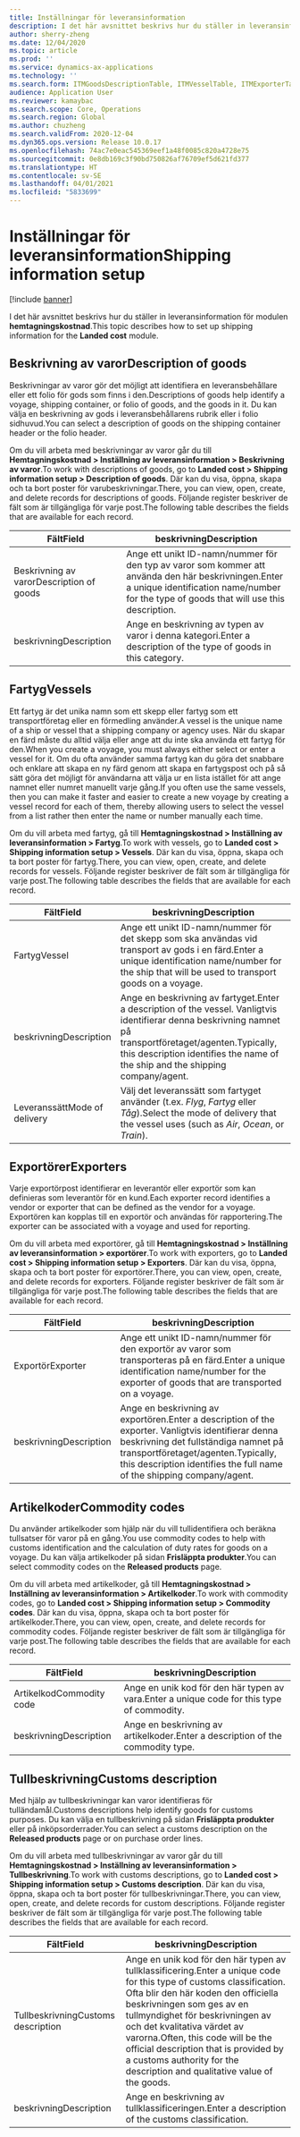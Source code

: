 ```yaml
---
title: Inställningar för leveransinformation
description: I det här avsnittet beskrivs hur du ställer in leveransinformation för modulen hemtagningskostnad.
author: sherry-zheng
ms.date: 12/04/2020
ms.topic: article
ms.prod: ''
ms.service: dynamics-ax-applications
ms.technology: ''
ms.search.form: ITMGoodsDescriptionTable, ITMVesselTable, ITMExporterTable, ITMCommodityCodeTable, ITMCustomsDescription
audience: Application User
ms.reviewer: kamaybac
ms.search.scope: Core, Operations
ms.search.region: Global
ms.author: chuzheng
ms.search.validFrom: 2020-12-04
ms.dyn365.ops.version: Release 10.0.17
ms.openlocfilehash: 74ac7e0eac545369eef1a48f0085c820a4728e75
ms.sourcegitcommit: 0e8db169c3f90bd750826af76709ef5d621fd377
ms.translationtype: HT
ms.contentlocale: sv-SE
ms.lasthandoff: 04/01/2021
ms.locfileid: "5833699"
---
```

# <a name="shipping-information-setup"></a><span data-ttu-id="953fc-103">Inställningar för leveransinformation</span><span class="sxs-lookup"><span data-stu-id="953fc-103">Shipping information setup</span></span>

[!include [banner](../../includes/banner.md)]

<span data-ttu-id="953fc-104">I det här avsnittet beskrivs hur du ställer in leveransinformation för modulen **hemtagningskostnad**.</span><span class="sxs-lookup"><span data-stu-id="953fc-104">This topic describes how to set up shipping information for the **Landed cost** module.</span></span>

## <a name="description-of-goods"></a><a name="description-of-goods"></a><span data-ttu-id="953fc-105">Beskrivning av varor</span><span class="sxs-lookup"><span data-stu-id="953fc-105">Description of goods</span></span>

<span data-ttu-id="953fc-106">Beskrivningar av varor gör det möjligt att identifiera en leveransbehållare eller ett folio för gods som finns i den.</span><span class="sxs-lookup"><span data-stu-id="953fc-106">Descriptions of goods help identify a voyage, shipping container, or folio of goods, and the goods in it.</span></span> <span data-ttu-id="953fc-107">Du kan välja en beskrivning av gods i leveransbehållarens rubrik eller i folio sidhuvud.</span><span class="sxs-lookup"><span data-stu-id="953fc-107">You can select a description of goods on the shipping container header or the folio header.</span></span>

<span data-ttu-id="953fc-108">Om du vill arbeta med beskrivningar av varor går du till **Hemtagningskostnad \> Inställning av leveransinformation \> Beskrivning av varor**.</span><span class="sxs-lookup"><span data-stu-id="953fc-108">To work with descriptions of goods, go to **Landed cost \> Shipping information setup \> Description of goods**.</span></span> <span data-ttu-id="953fc-109">Där kan du visa, öppna, skapa och ta bort poster för varubeskrivningar.</span><span class="sxs-lookup"><span data-stu-id="953fc-109">There, you can view, open, create, and delete records for descriptions of goods.</span></span> <span data-ttu-id="953fc-110">Följande register beskriver de fält som är tillgängliga för varje post.</span><span class="sxs-lookup"><span data-stu-id="953fc-110">The following table describes the fields that are available for each record.</span></span>

| <span data-ttu-id="953fc-111">Fält</span><span class="sxs-lookup"><span data-stu-id="953fc-111">Field</span></span> | <span data-ttu-id="953fc-112">beskrivning</span><span class="sxs-lookup"><span data-stu-id="953fc-112">Description</span></span> |
|---|---|
| <span data-ttu-id="953fc-113">Beskrivning av varor</span><span class="sxs-lookup"><span data-stu-id="953fc-113">Description of goods</span></span> | <span data-ttu-id="953fc-114">Ange ett unikt ID-namn/nummer för den typ av varor som kommer att använda den här beskrivningen.</span><span class="sxs-lookup"><span data-stu-id="953fc-114">Enter a unique identification name/number for the type of goods that will use this description.</span></span> |
| <span data-ttu-id="953fc-115">beskrivning</span><span class="sxs-lookup"><span data-stu-id="953fc-115">Description</span></span> | <span data-ttu-id="953fc-116">Ange en beskrivning av typen av varor i denna kategori.</span><span class="sxs-lookup"><span data-stu-id="953fc-116">Enter a description of the type of goods in this category.</span></span> |

## <a name="vessels"></a><a name="vessels"></a><span data-ttu-id="953fc-117">Fartyg</span><span class="sxs-lookup"><span data-stu-id="953fc-117">Vessels</span></span>

<span data-ttu-id="953fc-118">Ett fartyg är det unika namn som ett skepp eller fartyg som ett transportföretag eller en förmedling använder.</span><span class="sxs-lookup"><span data-stu-id="953fc-118">A vessel is the unique name of a ship or vessel that a shipping company or agency uses.</span></span> <span data-ttu-id="953fc-119">När du skapar en färd måste du alltid välja eller ange att du inte ska använda ett fartyg för den.</span><span class="sxs-lookup"><span data-stu-id="953fc-119">When you create a voyage, you must always either select or enter a vessel for it.</span></span> <span data-ttu-id="953fc-120">Om du ofta använder samma fartyg kan du göra det snabbare och enklare att skapa en ny färd genom att skapa en fartygspost och på så sätt göra det möjligt för användarna att välja ur en lista istället för att ange namnet eller numret manuellt varje gång.</span><span class="sxs-lookup"><span data-stu-id="953fc-120">If you often use the same vessels, then you can make it faster and easier to create a new voyage by creating a vessel record for each of them, thereby allowing users to select the vessel from a list rather then enter the name or number manually each time.</span></span>

<span data-ttu-id="953fc-121">Om du vill arbeta med fartyg, gå till **Hemtagningskostnad \> Inställning av leveransinformation \> Fartyg**.</span><span class="sxs-lookup"><span data-stu-id="953fc-121">To work with vessels, go to **Landed cost \> Shipping information setup \> Vessels**.</span></span> <span data-ttu-id="953fc-122">Där kan du visa, öppna, skapa och ta bort poster för fartyg.</span><span class="sxs-lookup"><span data-stu-id="953fc-122">There, you can view, open, create, and delete records for vessels.</span></span> <span data-ttu-id="953fc-123">Följande register beskriver de fält som är tillgängliga för varje post.</span><span class="sxs-lookup"><span data-stu-id="953fc-123">The following table describes the fields that are available for each record.</span></span>

| <span data-ttu-id="953fc-124">Fält</span><span class="sxs-lookup"><span data-stu-id="953fc-124">Field</span></span> | <span data-ttu-id="953fc-125">beskrivning</span><span class="sxs-lookup"><span data-stu-id="953fc-125">Description</span></span> |
|---|---|
| <span data-ttu-id="953fc-126">Fartyg</span><span class="sxs-lookup"><span data-stu-id="953fc-126">Vessel</span></span> | <span data-ttu-id="953fc-127">Ange ett unikt ID-namn/nummer för det skepp som ska användas vid transport av gods i en färd.</span><span class="sxs-lookup"><span data-stu-id="953fc-127">Enter a unique identification name/number for the ship that will be used to transport goods on a voyage.</span></span> |
| <span data-ttu-id="953fc-128">beskrivning</span><span class="sxs-lookup"><span data-stu-id="953fc-128">Description</span></span> | <span data-ttu-id="953fc-129">Ange en beskrivning av fartyget.</span><span class="sxs-lookup"><span data-stu-id="953fc-129">Enter a description of the vessel.</span></span> <span data-ttu-id="953fc-130">Vanligtvis identifierar denna beskrivning namnet på transportföretaget/agenten.</span><span class="sxs-lookup"><span data-stu-id="953fc-130">Typically, this description identifies the name of the ship and the shipping company/agent.</span></span> |
| <span data-ttu-id="953fc-131">Leveranssätt</span><span class="sxs-lookup"><span data-stu-id="953fc-131">Mode of delivery</span></span> | <span data-ttu-id="953fc-132">Välj det leveranssätt som fartyget använder (t.ex. _Flyg_, _Fartyg_ eller _Tåg_).</span><span class="sxs-lookup"><span data-stu-id="953fc-132">Select the mode of delivery that the vessel uses (such as _Air_, _Ocean_, or _Train_).</span></span> |

## <a name="exporters"></a><span data-ttu-id="953fc-133">Exportörer</span><span class="sxs-lookup"><span data-stu-id="953fc-133">Exporters</span></span>

<span data-ttu-id="953fc-134">Varje exportörpost identifierar en leverantör eller exportör som kan definieras som leverantör för en kund.</span><span class="sxs-lookup"><span data-stu-id="953fc-134">Each exporter record identifies a vendor or exporter that can be defined as the vendor for a voyage.</span></span> <span data-ttu-id="953fc-135">Exportören kan kopplas till en exportör och användas för rapportering.</span><span class="sxs-lookup"><span data-stu-id="953fc-135">The exporter can be associated with a voyage and used for reporting.</span></span>

<span data-ttu-id="953fc-136">Om du vill arbeta med exportörer, gå till **Hemtagningskostnad \> Inställning av leveransinformation \> exportörer**.</span><span class="sxs-lookup"><span data-stu-id="953fc-136">To work with exporters, go to **Landed cost \> Shipping information setup \> Exporters**.</span></span> <span data-ttu-id="953fc-137">Där kan du visa, öppna, skapa och ta bort poster för exportörer.</span><span class="sxs-lookup"><span data-stu-id="953fc-137">There, you can view, open, create, and delete records for exporters.</span></span> <span data-ttu-id="953fc-138">Följande register beskriver de fält som är tillgängliga för varje post.</span><span class="sxs-lookup"><span data-stu-id="953fc-138">The following table describes the fields that are available for each record.</span></span>

| <span data-ttu-id="953fc-139">Fält</span><span class="sxs-lookup"><span data-stu-id="953fc-139">Field</span></span> | <span data-ttu-id="953fc-140">beskrivning</span><span class="sxs-lookup"><span data-stu-id="953fc-140">Description</span></span> |
|---|---|
| <span data-ttu-id="953fc-141">Exportör</span><span class="sxs-lookup"><span data-stu-id="953fc-141">Exporter</span></span> | <span data-ttu-id="953fc-142">Ange ett unikt ID-namn/nummer för den exportör av varor som transporteras på en färd.</span><span class="sxs-lookup"><span data-stu-id="953fc-142">Enter a unique identification name/number for the exporter of goods that are transported on a voyage.</span></span> |
| <span data-ttu-id="953fc-143">beskrivning</span><span class="sxs-lookup"><span data-stu-id="953fc-143">Description</span></span> | <span data-ttu-id="953fc-144">Ange en beskrivning av exportören.</span><span class="sxs-lookup"><span data-stu-id="953fc-144">Enter a description of the exporter.</span></span> <span data-ttu-id="953fc-145">Vanligtvis identifierar denna beskrivning det fullständiga namnet på transportföretaget/agenten.</span><span class="sxs-lookup"><span data-stu-id="953fc-145">Typically, this description identifies the full name of the shipping company/agent.</span></span> |

## <a name="commodity-codes"></a><span data-ttu-id="953fc-146">Artikelkoder</span><span class="sxs-lookup"><span data-stu-id="953fc-146">Commodity codes</span></span>

<span data-ttu-id="953fc-147">Du använder artikelkoder som hjälp när du vill tullidentifiera och beräkna tullsatser för varor på en gång.</span><span class="sxs-lookup"><span data-stu-id="953fc-147">You use commodity codes to help with customs identification and the calculation of duty rates for goods on a voyage.</span></span> <span data-ttu-id="953fc-148">Du kan välja artikelkoder på sidan **Frisläppta produkter**.</span><span class="sxs-lookup"><span data-stu-id="953fc-148">You can select commodity codes on the **Released products** page.</span></span>

<span data-ttu-id="953fc-149">Om du vill arbeta med artikelkoder, gå till **Hemtagningskostnad \> Inställning av leveransinformation \> Artikelkoder**.</span><span class="sxs-lookup"><span data-stu-id="953fc-149">To work with commodity codes, go to **Landed cost \> Shipping information setup \> Commodity codes**.</span></span> <span data-ttu-id="953fc-150">Där kan du visa, öppna, skapa och ta bort poster för artikelkoder.</span><span class="sxs-lookup"><span data-stu-id="953fc-150">There, you can view, open, create, and delete records for commodity codes.</span></span> <span data-ttu-id="953fc-151">Följande register beskriver de fält som är tillgängliga för varje post.</span><span class="sxs-lookup"><span data-stu-id="953fc-151">The following table describes the fields that are available for each record.</span></span>

| <span data-ttu-id="953fc-152">Fält</span><span class="sxs-lookup"><span data-stu-id="953fc-152">Field</span></span> | <span data-ttu-id="953fc-153">beskrivning</span><span class="sxs-lookup"><span data-stu-id="953fc-153">Description</span></span> |
|---|---|
| <span data-ttu-id="953fc-154">Artikelkod</span><span class="sxs-lookup"><span data-stu-id="953fc-154">Commodity code</span></span> | <span data-ttu-id="953fc-155">Ange en unik kod för den här typen av vara.</span><span class="sxs-lookup"><span data-stu-id="953fc-155">Enter a unique code for this type of commodity.</span></span> |
| <span data-ttu-id="953fc-156">beskrivning</span><span class="sxs-lookup"><span data-stu-id="953fc-156">Description</span></span> | <span data-ttu-id="953fc-157">Ange en beskrivning av artikelkoder.</span><span class="sxs-lookup"><span data-stu-id="953fc-157">Enter a description of the commodity type.</span></span> |

## <a name="customs-description"></a><span data-ttu-id="953fc-158">Tullbeskrivning</span><span class="sxs-lookup"><span data-stu-id="953fc-158">Customs description</span></span>

<span data-ttu-id="953fc-159">Med hjälp av tullbeskrivningar kan varor identifieras för tulländamål.</span><span class="sxs-lookup"><span data-stu-id="953fc-159">Customs descriptions help identify goods for customs purposes.</span></span> <span data-ttu-id="953fc-160">Du kan välja en tullbeskrivning på sidan **Frisläppta produkter** eller på inköpsorderrader.</span><span class="sxs-lookup"><span data-stu-id="953fc-160">You can select a customs description on the **Released products** page or on purchase order lines.</span></span>

<span data-ttu-id="953fc-161">Om du vill arbeta med tullbeskrivningar av varor går du till **Hemtagningskostnad \> Inställning av leveransinformation \> Tullbeskrivning**.</span><span class="sxs-lookup"><span data-stu-id="953fc-161">To work with customs descriptions, go to **Landed cost \> Shipping information setup \> Customs description**.</span></span> <span data-ttu-id="953fc-162">Där kan du visa, öppna, skapa och ta bort poster för tullbeskrivningar.</span><span class="sxs-lookup"><span data-stu-id="953fc-162">There, you can view, open, create, and delete records for custom descriptions.</span></span> <span data-ttu-id="953fc-163">Följande register beskriver de fält som är tillgängliga för varje post.</span><span class="sxs-lookup"><span data-stu-id="953fc-163">The following table describes the fields that are available for each record.</span></span>

| <span data-ttu-id="953fc-164">Fält</span><span class="sxs-lookup"><span data-stu-id="953fc-164">Field</span></span> | <span data-ttu-id="953fc-165">beskrivning</span><span class="sxs-lookup"><span data-stu-id="953fc-165">Description</span></span> |
|---|---|
| <span data-ttu-id="953fc-166">Tullbeskrivning</span><span class="sxs-lookup"><span data-stu-id="953fc-166">Customs description</span></span> | <span data-ttu-id="953fc-167">Ange en unik kod för den här typen av tullklassificering.</span><span class="sxs-lookup"><span data-stu-id="953fc-167">Enter a unique code for this type of customs classification.</span></span> <span data-ttu-id="953fc-168">Ofta blir den här koden den officiella beskrivningen som ges av en tullmyndighet för beskrivningen av och det kvalitativa värdet av varorna.</span><span class="sxs-lookup"><span data-stu-id="953fc-168">Often, this code will be the official description that is provided by a customs authority for the description and qualitative value of the goods.</span></span> |
| <span data-ttu-id="953fc-169">beskrivning</span><span class="sxs-lookup"><span data-stu-id="953fc-169">Description</span></span> | <span data-ttu-id="953fc-170">Ange en beskrivning av tullklassificeringen.</span><span class="sxs-lookup"><span data-stu-id="953fc-170">Enter a description of the customs classification.</span></span> |

